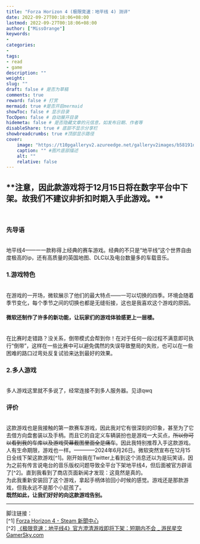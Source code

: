 ```yaml
---
title: "Forza Horizon 4 (极限竞速：地平线 4) 测评"
date: 2022-09-27T00:18:06+08:00
lastmod: 2022-09-27T00:18:06+08:00
author: ["MissOrange"]
keywords: 
- 
categories: 
- 
tags: 
- read
- game
description: ""
weight:
slug: ""
draft: false # 是否为草稿
comments: true
reward: false # 打赏
mermaid: true #是否开启mermaid
showToc: false # 显示目录
TocOpen: false # 自动展开目录
hidemeta: false # 是否隐藏文章的元信息，如发布日期、作者等
disableShare: true # 底部不显示分享栏
showbreadcrumbs: true #顶部显示路径
cover:
    image: "https://t10pgalleryv2.azureedge.net/galleryv2images/b58191d0-26c7-48a8-a046-e18a71af8a35/e951b2db-b920-4a3c-8129-f899bb39df98/2" #图片路径例如：posts/tech/123/123.png
    caption: "" #图片底部描述
    alt: ""
    relative: false
---
```


<h2>**注意，因此款游戏将于12月15日将在数字平台中下架。故我们不建议非折扣时期入手此游戏。**</h2><br>
<h3>先导语</h3><br>
  地平线4——一一款称得上经典的赛车游戏。经典的不只是“地平线”这个世界自由度极高的ip，还有高质量的英国地图、DLC以及电台数量多的车载音乐。<br>
<h3>1.游戏特色</h3><br>
  在游戏的一开场，微软展示了他们的最大特点——一可以切换的四季。环境会随着季节变化，每个季节之间的切换也都是无缝衔接，这也是我喜欢这个游戏的原因。<br>
  <h4>微软还制作了许多的新功能，让玩家们的游戏体验感更上一层楼。</h4><br>
  在比赛时走错路？没关系，倒带模式会帮到你！在对于任何一段过程不满意即可执行“倒带”，这样在一些比赛中可以避免偶然的失误导致整局的失败，也可以在一些困难的路口过弯处反复试验来达到最好的效果。<br>
<h3>2.多人游戏</h3><br>
  多人游戏这里就不多说了，经常连接不到多人服务器。见谅qwq<br>
<h3>评价</h3><br>
  这款游戏也是我接触的第一款赛车游戏，因此我对它有很深刻的印象，甚至为了它去借方向盘套装以及手柄。而且它的自定义车辆装扮也是游戏一大买点，<del>所以你可以看到我的车库以及游戏荧幕截图里面全是痛车</del>。因此我特别推荐入手这款游戏。<br>
  人有生命期限，游戏也一样。————2024年6月26日。微软突然宣布在12月15日全线下架这款游戏[^1]。刚开始我在Twitter上看到这个消息还以为是玩笑话，因为之前有传言说电台的音乐版权问题导致全平台下架地平线4，但后面被官方辟谣了[^2]。直到我看到了商店页面新闻才发现：这竟然是真的。<br>
  为此我重新安装回了这个游戏，拿起手柄体验回小时候的感觉。游戏还是那款游戏，但我永远不是那个小屁孩了。<br>
  <strong>既然如此，让我们好好的向这款游戏告别。</strong><br>
<hr>
脚注链接：<br>
  [^1] <a href="https://store.steampowered.com/news/app/1293830?emclan=103582791469325448&emgid=4185613970227394261">Forza Horizon 4 - Steam 新聞中心</a><br>
  [^2] <a href="https://www.gamersky.com/news/202210/1523925.shtml">《极限竞速：地平线4》官方澄清游戏即将下架：短期内不会 _ 游民星空 GamerSky.com</a><br>
